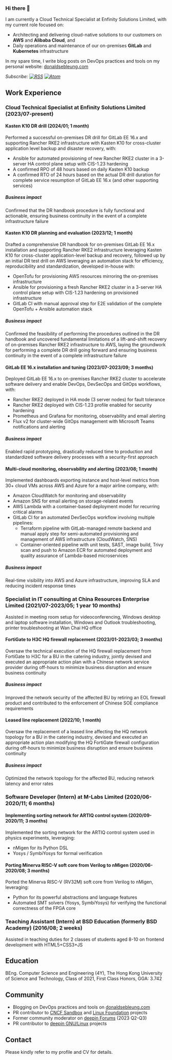 ### Hi there 👋

I am currently a Cloud Technical Specialist at Enfinity Solutions Limited, with my current role focused on:

- Architecting and delivering cloud-native solutions to our customers on **AWS** and **Alibaba Cloud**, and
- Daily operations and maintenance of our on-premises **GitLab** and **Kubernetes** infrastructure

In my spare time, I write blog posts on DevOps practices and tools on my personal website: [donaldsebleung.com](https://www.donaldsebleung.com/)

_Subscribe: [![RSS](https://www.donaldsebleung.com/assets/images/rss-logo-32x32.png)](https://www.donaldsebleung.com/feed/rss) [![Atom](https://www.donaldsebleung.com/assets/images/atom-logo-32x32.png)](https://www.donaldsebleung.com/feed/atom)_

## Work Experience

### Cloud Technical Specialist at Enfinity Solutions Limited (2023/07-present)

#### Kasten K10 DR drill (2024/01; 1 month)

Performed a successful on-premises DR drill for GitLab EE 16.x and supporting Rancher RKE2 infrastructure with Kasten K10 for cross-cluster application level backup and disaster recovery, with:

- Ansible for automated provisioning of new Rancher RKE2 cluster in a 3-server HA control plane setup with CIS-1.23 hardening
- A confirmed RPO of 48 hours based on daily Kasten K10 backup
- A confirmed RTO of 24 hours based on the actual DR drill duration for complete service resumption of GitLab EE 16.x (and other supporting services)

##### Business impact

Confirmed that the DR handbook procedure is fully functional and actionable, ensuring business continuity in the event of a complete infrastructure failure

#### Kasten K10 DR planning and evaluation (2023/12; 1 month)

Drafted a comprehensive DR handbook for on-premises GitLab EE 16.x installation and supporting Rancher RKE2 infrastructure leveraging Kasten K10 for cross-cluster application-level backup and recovery, followed up by an initial DR test drill on AWS leveraging an automation stack for efficiency, reproducibility and standardization, developed in-house with:

- OpenTofu for provisioning AWS resources mirroring the on-premises infrastructure
- Ansible for provisioning a fresh Rancher RKE2 cluster in a 3-server HA control plane setup with CIS-1.23 hardening on provisioned infrastructure
- GitLab CI with manual approval step for E2E validation of the complete OpenTofu + Ansible automation stack

##### Business impact

Confirmed the feasibility of performing the procedures outlined in the DR handbook and uncovered fundamental limitations of a lift-and-shift recovery of on-premises Rancher RKE2 infrastructure to AWS, laying the groundwork for performing a complete DR drill going forward and ensuring business continuity in the event of a complete infrastructure failure

#### GitLab EE 16.x installation and tuning (2023/07-2023/09; 3 months)

Deployed GitLab EE 16.x to on-premises Rancher RKE2 cluster to accelerate software delivery and enable DevOps, DevSecOps and GitOps workflows, with:

- Rancher RKE2 deployed in HA mode (3 server nodes) for fault tolerance
- Rancher RKE2 deployed with CIS-1.23 profile enabled for security hardening
- Prometheus and Grafana for monitoring, observability and email alerting
- Flux v2 for cluster-wide GitOps management with Microsoft Teams notifications and alerting

##### Business impact

Enabled rapid prototyping, drastically reduced time to production and standardized software delivery processes with a security-first approach

#### Multi-cloud monitoring, observability and alerting (2023/08; 1 month)

Implemented dashboards exporting instance and host-level metrics from 30+ cloud VMs across AWS and Azure for a major airline company, with:

- Amazon CloudWatch for monitoring and observability
- Amazon SNS for email alerting on storage-related events
- AWS Lambda with a container-based deployment model for recurring critical alarms
- GitLab CI for an automated DevSecOps workflow involving multiple pipelines:
    - Terraform pipeline with GitLab-managed remote backend and manual apply step for semi-automated provisioning and management of AWS infrastructure (CloudWatch, SNS)
    - Container-oriented pipeline with unit tests, SAST, image build, Trivy scan and push to Amazon ECR for automated deployment and quality assurance of Lambda-based microservices

##### Business impact

Real-time visibility into AWS and Azure infrastructure, improving SLA and reducing incident response times

### Specialist in IT consulting at China Resources Enterprise Limited (2021/07-2023/05; 1 year 10 months)

Assisted in meeting room setup for videoconferencing, Windows desktop and laptop software installation, Windows and Outlook troubleshooting, printer troubleshooting at Wan Chai HQ office

#### FortiGate to H3C HQ firewall replacement (2023/01-2023/03; 3 months)

Oversaw the technical execution of the HQ firewall replacement from FortiGate to H3C for a BU in the catering industry, jointly devised and executed an appropriate action plan with a Chinese network service provider during off-hours to minimize business disruption and ensure business continuity

##### Business impact

Improved the network security of the affected BU by retiring an EOL firewall product and contributed to the enforcement of Chinese SOE compliance requirements

#### Leased line replacement (2022/10; 1 month)

Oversaw the replacement of a leased line affecting the HQ network topology for a BU in the catering industry, devised and executed an appropriate action plan modifying the HQ FortiGate firewall configuration during off-hours to minimize business disruption and ensure business continuity

##### Business impact

Optimized the network topology for the affected BU, reducing network latency and error rates

### Software Developer (Intern) at M-Labs Limited (2020/06-2020/11; 6 months)

#### Implementing sorting network for ARTIQ control system (2020/09-2020/11; 3 months)

Implemented the sorting network for the ARTIQ control system used in physics experiments, leveraging:

- nMigen for its Python DSL
- Yosys / SymbiYosys for formal verification

#### Porting Minerva RISC-V soft core from Verilog to nMigen (2020/06-2020/08; 3 months)

Ported the Minerva RISC-V (RV32M) soft core from Verilog to nMigen, leveraging:

- Python for its powerful abstractions and language features
- Automated SMT solvers (Yosys, SymbiYosys) for verifying the functional correctness of the FPGA core

### Teaching Assistant (Intern) at BSD Education (formerly BSD Academy) (2016/08; 2 weeks)

Assisted in teaching duties for 2 classes of students aged 8-10 on frontend development with HTML5+CSS3+JS

## Education

BEng. Computer Science and Engineering (4Y), The Hong Kong University of Science and Technology, Class of 2021, First Class Honors, GGA: 3.742

## Community

- Blogging on DevOps practices and tools on [donaldsebleung.com](https://www.donaldsebleung.com/)
- PR contributor to [CNCF Sandbox](https://www.cncf.io/sandbox-projects/) and [Linux Foundation](https://www.linuxfoundation.org/) projects
- Former community moderator on [deepin Forums](https://bbs.deepin.org/user/287133) \(2023 Q2-Q3\)
- PR contributor to [deepin GNU/Linux](https://github.com/linuxdeepin) projects

## Contact

Please kindly refer to my profile and CV for details.
